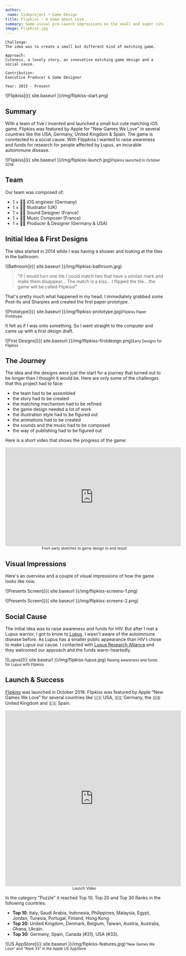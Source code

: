 ```yaml
---
author:
 name: Sideproject • Game Design
title: Flipkiss - A Game about Love
summary: Some visual pre-launch impressions on the small and super cute matching game that I'm working on as a side project.
image: Flipkiss.jpg
---
```


```
Challenge:
The idea was to create a small but different kind of matching game.

Approach:
Cuteness, a lovely story, an innovative matching game design and a social cause.

Contribution:
Executive Producer & Game Designer

Year: 2015 - Present
```

![Flipkiss]({{ site.baseurl }}/img/flipkiss-start.png)

## Summary
With a team of five I invented and launched a small but cute matching iOS game. Flipkiss was featured by Apple for "New Games We Love" in several countries like the USA, Germany, United Kingdom & Spain. The game is conntected to a social cause. With Flippkiss I wanted to raise awareness and funds for research for people affected by Lupus, an incurable autoimmune disease. 

![Flipkiss]({{ site.baseurl }}/img/flipkiss-launch.jpg)<small>Flipkiss launched in October 2018</small>

## Team
Our team was composed of:
 
- 1 × 👨‍💻 iOS engineer (Germany)
- 1 × 👩‍🎨 Illustrator (UK) 
- 1 × 👩‍🎤 Sound Designer (France)
- 1 × 👨‍🍳 Music Composer (France)
- 1 × 👨‍✈️ Producer & Designer (Germany & USA)

## Initial Idea & First Designs
The idea started in 2014 while I was having a shower and looking at the tiles in the bathroom.

![Bathroom]({{ site.baseurl }}/img/flipkiss-bathroom.jpg)

>"If I would turn one tile I could match two that have a similair mark and make them disappear… The match is a kiss… I flipped the tile… the game will be called Flipkiss!" 

That's pretty much what happened in my head. I immediately grabbed some Post-Its and Sharpies and created the first paper prototype.

![Prototype]({{ site.baseurl }}/img/flipkiss-prototype.jpg)<small>Flipkiss Paper Prototype</small>

It felt as if I was onto something. So I went straight to the computer and came up with a first design draft.

![First Designs]({{ site.baseurl }}/img/flipkiss-firstdesign.png)<small>Early Designs for Flipkiss</small>


## The Journey
The idea and the designs were just the start for a journey that turned out to be longer than I thought it would be. Here are only some of the challenges that this project had to face:

- the team had to be assembled
- the story had to be created
- the matching mechanism had to be refined
- the game design needed a lot of work
- the illustration style had to be figured out
- the animations had to be created
- the sounds and the music had to be composed
- the way of publishing had to be figured out

Here is a short video that shows the progress of the game:
<iframe width="560" height="315" src="https://www.youtube.com/embed/xis8PppUNB4?rel=0&amp;showinfo=0" frameborder="0" allowfullscreen></iframe><small><center>From early sketches to game design to end result</center></small>


## Visual Impressions
Here's an overview and a couple of visual impressions of how the game looks like now.

![Presents Screen]({{ site.baseurl }}/img/flipkiss-screens-1.png)

![Presents Screen]({{ site.baseurl }}/img/flipkiss-screens-2.png)

## Social Cause
The initial idea was to raise awareness and funds for HIV. But after I met a Lupus warrior, I got to know to <a href="https://www.lupusresearch.org/understanding-lupus/what-is-lupus/" target="_blank">Lupus</a>. I wasn't aware of the autoimmune disease before. As Lupus has a smaller public appearance than HIV I chose to make Lupus our cause. I contacted with <a href="https://www.lupusresearch.org/" target="_blank">Lupus Research Alliance</a> and they welcomed our approach and the funds warm-heartedly.

![Lupus]({{ site.baseurl }}/img/flipkiss-lupus.jpg) <small>Raising awareness and funds for Lupus with Flipkiss</small>


## Launch & Success
<a href="https://itunes.apple.com/us/app/flipkiss/id967756192" target="_blank">Flipkiss</a> was launched in October 2018. Flipkiss was featured by Apple "New Games We Love" for several countries like 🇺🇸 USA, 🇩🇪 Germany, the 🇬🇧 United Kingdom and 🇪🇸 Spain. 

<iframe width="560" height="560" src="https://www.youtube.com/embed/ZSWsWtG896Q?vq=hd720&amp;rel=0&amp;showinfo=0" frameborder="0" allowfullscreen></iframe><small><center>Launch Video</center></small>

In the category "Puzzle" it reached Top 10, Top 20 and Top 30 Ranks in the following countries:

- **Top 10**: Italy, Saudi Arabia, Indonesia, Philippines, Malaysia, Egypt, Jordan, Tunesia, Portugal, Finland, Hong Kong.
- **Top 20**: United Kingdom, Denmark, Belgium, Taiwan, Austria, Australia, Ghana, Ukrain.
- **Top 30**: Germany, Spain, Canada (#31), USA (#33).

![US AppStore]({{ site.baseurl }}/img/flipkiss-features.jpg)<small>"New Games We Love" and "Rank 33" in the Apple US AppStore</small>
